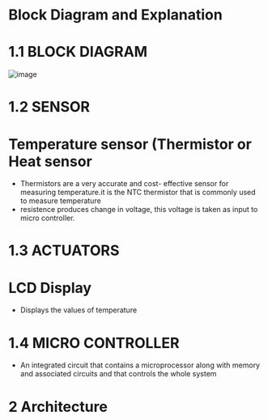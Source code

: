 # Block Diagram and Explanation

# 1.1 BLOCK DIAGRAM

![image](https://user-images.githubusercontent.com/98792351/155830082-5039edcd-3a31-4967-9c62-f6b893466357.png)

# 1.2 SENSOR

# Temperature sensor (Thermistor or Heat sensor

* Thermistors are a very accurate and cost- effective sensor for measuring temperature.it is the NTC thermistor that is commonly used to measure temperature
* resistence produces change in voltage, this voltage is taken as input to micro controller.

# 1.3 ACTUATORS

# LCD Display

* Displays the values of temperature

# 1.4 MICRO CONTROLLER

*  An integrated circuit that contains a microprocessor along with memory and associated circuits and that controls the whole system

# 2 Architecture
